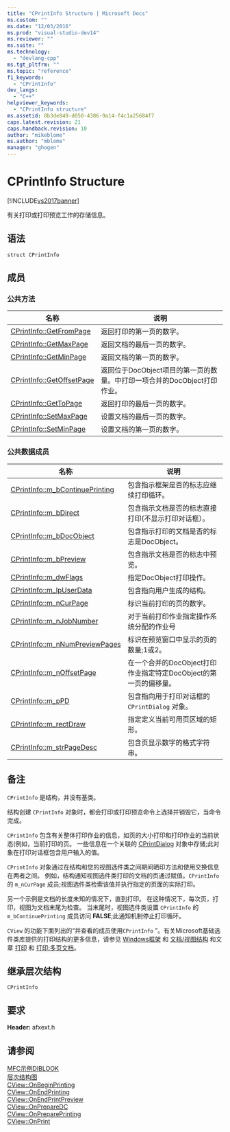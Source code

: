 ```yaml
---
title: "CPrintInfo Structure | Microsoft Docs"
ms.custom: ""
ms.date: "12/03/2016"
ms.prod: "visual-studio-dev14"
ms.reviewer: ""
ms.suite: ""
ms.technology: 
  - "devlang-cpp"
ms.tgt_pltfrm: ""
ms.topic: "reference"
f1_keywords: 
  - "CPrintInfo"
dev_langs: 
  - "C++"
helpviewer_keywords: 
  - "CPrintInfo structure"
ms.assetid: 0b3de849-d050-4386-9a14-f4c1a25684f7
caps.latest.revision: 21
caps.handback.revision: 10
author: "mikeblome"
ms.author: "mblome"
manager: "ghogen"
---
```

# CPrintInfo Structure
[!INCLUDE[vs2017banner](../../assembler/inline/includes/vs2017banner.md)]

有关打印或打印预览工作的存储信息。  
  
## 语法  
  
```  
struct CPrintInfo  
```  
  
## 成员  
  
### 公共方法  
  
|名称|说明|  
|--------|--------|  
|[CPrintInfo::GetFromPage](../Topic/CPrintInfo::GetFromPage.md)|返回打印的第一页的数字。|  
|[CPrintInfo::GetMaxPage](../Topic/CPrintInfo::GetMaxPage.md)|返回文档的最后一页的数字。|  
|[CPrintInfo::GetMinPage](../Topic/CPrintInfo::GetMinPage.md)|返回文档的第一页的数字。|  
|[CPrintInfo::GetOffsetPage](../Topic/CPrintInfo::GetOffsetPage.md)|返回位于DocObject项目的第一页的数量。中打印一项合并的DocObject打印作业。|  
|[CPrintInfo::GetToPage](../Topic/CPrintInfo::GetToPage.md)|返回打印的最后一页的数字。|  
|[CPrintInfo::SetMaxPage](../Topic/CPrintInfo::SetMaxPage.md)|设置文档的最后一页的数字。|  
|[CPrintInfo::SetMinPage](../Topic/CPrintInfo::SetMinPage.md)|设置文档的第一页的数字。|  
  
### 公共数据成员  
  
|名称|说明|  
|--------|--------|  
|[CPrintInfo::m\_bContinuePrinting](../Topic/CPrintInfo::m_bContinuePrinting.md)|包含指示框架是否的标志应继续打印循环。|  
|[CPrintInfo::m\_bDirect](../Topic/CPrintInfo::m_bDirect.md)|包含指示文档是否的标志直接打印\(不显示打印对话框）。|  
|[CPrintInfo::m\_bDocObject](../Topic/CPrintInfo::m_bDocObject.md)|包含指示打印的文档是否的标志是DocObject。|  
|[CPrintInfo::m\_bPreview](../Topic/CPrintInfo::m_bPreview.md)|包含指示文档是否的标志中预览。|  
|[CPrintInfo::m\_dwFlags](../Topic/CPrintInfo::m_dwFlags.md)|指定DocObject打印操作。|  
|[CPrintInfo::m\_lpUserData](../Topic/CPrintInfo::m_lpUserData.md)|包含指向用户生成的结构。|  
|[CPrintInfo::m\_nCurPage](../Topic/CPrintInfo::m_nCurPage.md)|标识当前打印的页的数字。|  
|[CPrintInfo::m\_nJobNumber](../Topic/CPrintInfo::m_nJobNumber.md)|对于当前打印作业指定操作系统分配的作业号|  
|[CPrintInfo::m\_nNumPreviewPages](../Topic/CPrintInfo::m_nNumPreviewPages.md)|标识在预览窗口中显示的页的数量;1或2。|  
|[CPrintInfo::m\_nOffsetPage](../Topic/CPrintInfo::m_nOffsetPage.md)|在一个合并的DocObject打印作业指定特定DocObject的第一页的偏移量。|  
|[CPrintInfo::m\_pPD](../Topic/CPrintInfo::m_pPD.md)|包含指向用于打印对话框的 `CPrintDialog` 对象。|  
|[CPrintInfo::m\_rectDraw](../Topic/CPrintInfo::m_rectDraw.md)|指定定义当前可用页区域的矩形。|  
|[CPrintInfo::m\_strPageDesc](../Topic/CPrintInfo::m_strPageDesc.md)|包含页显示数字的格式字符串。|  
  
## 备注  
 `CPrintInfo` 是结构，并没有基类。  
  
 结构创建 `CPrintInfo` 对象时，都会打印或打印预览命令上选择并销毁它，当命令完成。  
  
 `CPrintInfo` 包含有关整体打印作业的信息，如页的大小打印和打印作业的当前状态\(例如，当前打印的页。  一些信息在一个关联的 [CPrintDialog](../../mfc/reference/cprintdialog-class.md) 对象中存储;此对象在打印对话框包含用户输入的值。  
  
 `CPrintInfo` 对象通过在结构和您的视图选件类之间期间晒印方法和使用交换信息在两者之间。  例如，结构通知视图选件类打印的文档的页通过赋值。`CPrintInfo`的 `m_nCurPage` 成员;视图选件类检索该值并执行指定的页面的实际打印。  
  
 另一个示例是文档的长度未知的情况下，直到打印。  在这种情况下，每次页，打印，视图为文档末尾为检查。  当末尾时，视图选件类设置 `CPrintInfo` 的 `m_bContinuePrinting` 成员访问 **FALSE**;此通知机制停止打印循环。  
  
 `CView` 的功能下面列出的“并查看的成员使用`CPrintInfo` ”。有关Microsoft基础选件类库提供的打印结构的更多信息，请参见 [Windows框架](../../mfc/frame-windows.md) 和 [文档\/视图结构](../../mfc/document-view-architecture.md) 和文章 [打印](../../mfc/printing.md) 和 [打印:多页文档](../../mfc/multipage-documents.md)。  
  
## 继承层次结构  
 `CPrintInfo`  
  
## 要求  
 **Header:** afxext.h  
  
## 请参阅  
 [MFC示例DIBLOOK](../../top/visual-cpp-samples.md)   
 [层次结构图](../../mfc/hierarchy-chart.md)   
 [CView::OnBeginPrinting](../Topic/CView::OnBeginPrinting.md)   
 [CView::OnEndPrinting](../Topic/CView::OnEndPrinting.md)   
 [CView::OnEndPrintPreview](../Topic/CView::OnEndPrintPreview.md)   
 [CView::OnPrepareDC](../Topic/CView::OnPrepareDC.md)   
 [CView::OnPreparePrinting](../Topic/CView::OnPreparePrinting.md)   
 [CView::OnPrint](../Topic/CView::OnPrint.md)